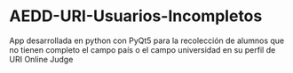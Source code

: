 # AEDD-URI-Usuarios-Incompletos
App desarrollada en python con PyQt5 para la recolección de alumnos que no tienen completo el campo país o el campo universidad en su perfil de URI Online Judge
